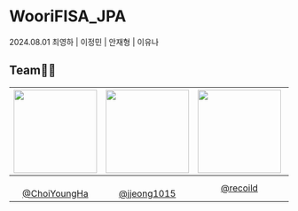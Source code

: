 # WooriFISA_JPA

2024.08.01 최영하 | 이정민 | 안재형 | 이유나

## Team🏃‍♂️
|<img src="https://avatars.githubusercontent.com/u/64997345?v=4" width="150" height="150"/>|<img src="https://avatars.githubusercontent.com/u/82391356?v=4" width="150" height="150"/>|<img src="https://avatars.githubusercontent.com/u/22585023?v=4" width="150" height="150"/>|<img src="https://avatars.githubusercontent.com/u/102151689?v=4" width="150" height="150"/>|
|:-:|:-:|:-:|:-:|
|<br/>[@ChoiYoungHa](https://github.com/ChoiYoungHa)|<br/>[@jjeong1015](https://github.com/jjeong1015)|[@recoild](https://github.com/recoild)|[@0lYUMA](https://github.com/0lYUMA)|
